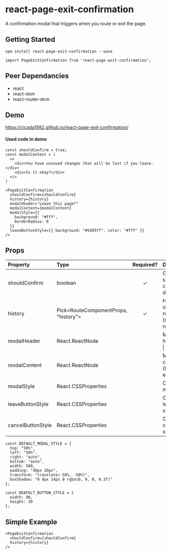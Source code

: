 # react-page-exit-confirmation
A confirmation modal that triggers when you route or exit the page.

## Getting Started
```
npm install react-page-exit-confirmation --save

import PageExitConfirmation from 'react-page-exit-confirmation';
```

## Peer Dependancies
- react
- react-dom
- react-router-dom

## Demo
https://cicada1992.github.io/react-page-exit-confirmation/

#### Used code in demo
```
const shouldConfirm = true;
const modalContent = (
  <>
    <div>You have unsaved changes that will be lost if you leave.</div>
    <div>Is it okay?</div>
  </>
)

<PageExitConfirmation
  shouldConfirm={shouldConfirm}
  history={history}
  modalHeader="Leave this page?"
  modalContent={modalContent}
  modalStyle={{
    background: "#fff",
    borderRadius: 0
  }}
  leaveButtonStyle={{ background: "#5d95ff", color: "#fff" }}
/>
```

## Props
| Property | Type | Required? | Description | Default Value 
|:---|:---|:---:|:---|:---|
| shouldConfirm | boolean | ✓ | Condition to show confirmation dialog
| history | Pick<RouteComponentProps, "history"> | ✓ | History object to route (react-router-dom)
| modalHeader | React.ReactNode |  | Modal header (text \| element) | Leave this page?
| modalContent | React.ReactNode |  | Modal content (text \| element) | You have unsaved changes that will be lost if you leave.
| modalStyle | React.CSSProperties |  | Custom modal style | Refer DEFAULT_MODAL_STYLE
| leaveButtonStyle | React.CSSProperties |  | Custom leave btn style | Refer DEAFULT_BUTTON_STYLE
| cancelButtonStyle | React.CSSProperties |  | Custom cancel btn style | Refer DEAFULT_BUTTON_STYLE
```
const DEFAULT_MODAL_STYLE = {
  top: "50%",
  left: "50%",
  right: "auto",
  bottom: "auto",
  width: 500,
  padding: "30px 20px",
  transform: "translate(-50%, -50%)",
  boxShadow: "0 4px 14px 0 rgba(0, 0, 0, 0.37)"
};

const DEAFULT_BUTTON_STYLE = {
  width: 90,
  height: 30
};
```

## Simple Example
```
<PageExitConfirmation
  shouldConfirm={shouldConfirm}
  history={history}
/>
```